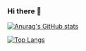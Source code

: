 ### Hi there 👋

[![Anurag's GitHub stats](https://github-readme-stats.vercel.app/api?username=dubistweltmeister05&show_icons=true)](https://github.com/anuraghazra/github-readme-stats)


[![Top Langs](https://github-readme-stats.vercel.app/api/top-langs/?username=dubistweltmeister05)](https://github.com/anuraghazra/github-readme-stats)

